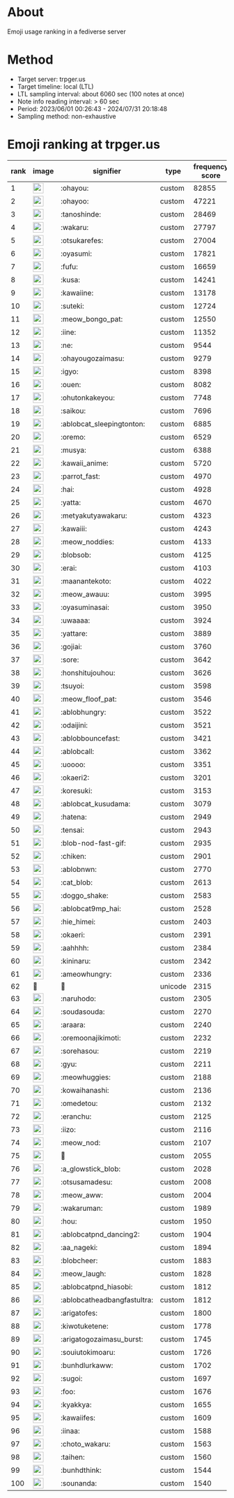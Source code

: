 # About
Emoji usage ranking in a fediverse server

# Method
- Target server: trpger.us
- Target timeline: local (LTL)
- LTL sampling interval: about 6060 sec (100 notes at once)
- Note info reading interval: > 60 sec
- Period: 2023/06/01 00:26:43 - 2024/07/31 20:18:48 
- Sampling method: non-exhaustive

# Emoji ranking at trpger.us

|rank|image|signifier|type|frequency score|
|----|----|----|----|----|
|1|<img height="24" src="https://trpger.us/emoji/ohayou.webp">|:ohayou:|custom|82855|
|2|<img height="24" src="https://trpger.us/emoji/ohayoo.webp">|:ohayoo:|custom|47221|
|3|<img height="24" src="https://trpger.us/emoji/tanoshinde.webp">|:tanoshinde:|custom|28469|
|4|<img height="24" src="https://trpger.us/emoji/wakaru.webp">|:wakaru:|custom|27797|
|5|<img height="24" src="https://trpger.us/emoji/otsukarefes.webp">|:otsukarefes:|custom|27004|
|6|<img height="24" src="https://trpger.us/emoji/oyasumi.webp">|:oyasumi:|custom|17821|
|7|<img height="24" src="https://trpger.us/emoji/fufu.webp">|:fufu:|custom|16659|
|8|<img height="24" src="https://trpger.us/emoji/kusa.webp">|:kusa:|custom|14241|
|9|<img height="24" src="https://trpger.us/emoji/kawaiine.webp">|:kawaiine:|custom|13178|
|10|<img height="24" src="https://trpger.us/emoji/suteki.webp">|:suteki:|custom|12724|
|11|<img height="24" src="https://trpger.us/emoji/meow_bongo_pat.webp">|:meow_bongo_pat:|custom|12550|
|12|<img height="24" src="https://trpger.us/emoji/iine.webp">|:iine:|custom|11352|
|13|<img height="24" src="https://trpger.us/emoji/ne.webp">|:ne:|custom|9544|
|14|<img height="24" src="https://trpger.us/emoji/ohayougozaimasu.webp">|:ohayougozaimasu:|custom|9279|
|15|<img height="24" src="https://trpger.us/emoji/igyo.webp">|:igyo:|custom|8398|
|16|<img height="24" src="https://trpger.us/emoji/ouen.webp">|:ouen:|custom|8082|
|17|<img height="24" src="https://trpger.us/emoji/ohutonkakeyou.webp">|:ohutonkakeyou:|custom|7748|
|18|<img height="24" src="https://trpger.us/emoji/saikou.webp">|:saikou:|custom|7696|
|19|<img height="24" src="https://trpger.us/emoji/ablobcat_sleepingtonton.webp">|:ablobcat_sleepingtonton:|custom|6885|
|20|<img height="24" src="https://trpger.us/emoji/oremo.webp">|:oremo:|custom|6529|
|21|<img height="24" src="https://trpger.us/emoji/musya.webp">|:musya:|custom|6388|
|22|<img height="24" src="https://trpger.us/emoji/kawaii_anime.webp">|:kawaii_anime:|custom|5720|
|23|<img height="24" src="https://trpger.us/emoji/parrot_fast.webp">|:parrot_fast:|custom|4970|
|24|<img height="24" src="https://trpger.us/emoji/hai.webp">|:hai:|custom|4928|
|25|<img height="24" src="https://trpger.us/emoji/yatta.webp">|:yatta:|custom|4670|
|26|<img height="24" src="https://trpger.us/emoji/metyakutyawakaru.webp">|:metyakutyawakaru:|custom|4323|
|27|<img height="24" src="https://trpger.us/emoji/kawaiii.webp">|:kawaiii:|custom|4243|
|28|<img height="24" src="https://trpger.us/emoji/meow_noddies.webp">|:meow_noddies:|custom|4133|
|29|<img height="24" src="https://trpger.us/emoji/blobsob.webp">|:blobsob:|custom|4125|
|30|<img height="24" src="https://trpger.us/emoji/erai.webp">|:erai:|custom|4103|
|31|<img height="24" src="https://trpger.us/emoji/maanantekoto.webp">|:maanantekoto:|custom|4022|
|32|<img height="24" src="https://trpger.us/emoji/meow_awauu.webp">|:meow_awauu:|custom|3995|
|33|<img height="24" src="https://trpger.us/emoji/oyasuminasai.webp">|:oyasuminasai:|custom|3950|
|34|<img height="24" src="https://trpger.us/emoji/uwaaaa.webp">|:uwaaaa:|custom|3924|
|35|<img height="24" src="https://trpger.us/emoji/yattare.webp">|:yattare:|custom|3889|
|36|<img height="24" src="https://trpger.us/emoji/gojiai.webp">|:gojiai:|custom|3760|
|37|<img height="24" src="https://trpger.us/emoji/sore.webp">|:sore:|custom|3642|
|38|<img height="24" src="https://trpger.us/emoji/honshitujouhou.webp">|:honshitujouhou:|custom|3626|
|39|<img height="24" src="https://trpger.us/emoji/tsuyoi.webp">|:tsuyoi:|custom|3598|
|40|<img height="24" src="https://trpger.us/emoji/meow_floof_pat.webp">|:meow_floof_pat:|custom|3546|
|41|<img height="24" src="https://trpger.us/emoji/ablobhungry.webp">|:ablobhungry:|custom|3522|
|42|<img height="24" src="https://trpger.us/emoji/odaijini.webp">|:odaijini:|custom|3521|
|43|<img height="24" src="https://trpger.us/emoji/ablobbouncefast.webp">|:ablobbouncefast:|custom|3421|
|44|<img height="24" src="https://trpger.us/emoji/ablobcall.webp">|:ablobcall:|custom|3362|
|45|<img height="24" src="https://trpger.us/emoji/uoooo.webp">|:uoooo:|custom|3351|
|46|<img height="24" src="https://trpger.us/emoji/okaeri2.webp">|:okaeri2:|custom|3201|
|47|<img height="24" src="https://trpger.us/emoji/koresuki.webp">|:koresuki:|custom|3153|
|48|<img height="24" src="https://trpger.us/emoji/ablobcat_kusudama.webp">|:ablobcat_kusudama:|custom|3079|
|49|<img height="24" src="https://trpger.us/emoji/hatena.webp">|:hatena:|custom|2949|
|50|<img height="24" src="https://trpger.us/emoji/tensai.webp">|:tensai:|custom|2943|
|51|<img height="24" src="https://trpger.us/emoji/blob-nod-fast-gif.webp">|:blob-nod-fast-gif:|custom|2935|
|52|<img height="24" src="https://trpger.us/emoji/chiken.webp">|:chiken:|custom|2901|
|53|<img height="24" src="https://trpger.us/emoji/ablobnwn.webp">|:ablobnwn:|custom|2770|
|54|<img height="24" src="https://trpger.us/emoji/cat_blob.webp">|:cat_blob:|custom|2613|
|55|<img height="24" src="https://trpger.us/emoji/doggo_shake.webp">|:doggo_shake:|custom|2583|
|56|<img height="24" src="https://trpger.us/emoji/ablobcat9mp_hai.webp">|:ablobcat9mp_hai:|custom|2528|
|57|<img height="24" src="https://trpger.us/emoji/hie_himei.webp">|:hie_himei:|custom|2403|
|58|<img height="24" src="https://trpger.us/emoji/okaeri.webp">|:okaeri:|custom|2391|
|59|<img height="24" src="https://trpger.us/emoji/aahhhh.webp">|:aahhhh:|custom|2384|
|60|<img height="24" src="https://trpger.us/emoji/kininaru.webp">|:kininaru:|custom|2342|
|61|<img height="24" src="https://trpger.us/emoji/ameowhungry.webp">|:ameowhungry:|custom|2336|
|62|🍮|🍮|unicode|2315|
|63|<img height="24" src="https://trpger.us/emoji/naruhodo.webp">|:naruhodo:|custom|2305|
|64|<img height="24" src="https://trpger.us/emoji/soudasouda.webp">|:soudasouda:|custom|2270|
|65|<img height="24" src="https://trpger.us/emoji/araara.webp">|:araara:|custom|2240|
|66|<img height="24" src="https://trpger.us/emoji/oremoonajikimoti.webp">|:oremoonajikimoti:|custom|2232|
|67|<img height="24" src="https://trpger.us/emoji/sorehasou.webp">|:sorehasou:|custom|2219|
|68|<img height="24" src="https://trpger.us/emoji/gyu.webp">|:gyu:|custom|2211|
|69|<img height="24" src="https://trpger.us/emoji/meowhuggies.webp">|:meowhuggies:|custom|2188|
|70|<img height="24" src="https://trpger.us/emoji/kowaihanashi.webp">|:kowaihanashi:|custom|2136|
|71|<img height="24" src="https://trpger.us/emoji/omedetou.webp">|:omedetou:|custom|2132|
|72|<img height="24" src="https://trpger.us/emoji/eranchu.webp">|:eranchu:|custom|2125|
|73|<img height="24" src="https://trpger.us/emoji/iizo.webp">|:iizo:|custom|2116|
|74|<img height="24" src="https://trpger.us/emoji/meow_nod.webp">|:meow_nod:|custom|2107|
|75|<img height="24" src="https://trpger.us/emoji/birthday.webp">|:birthday:|custom|2055|
|76|<img height="24" src="https://trpger.us/emoji/a_glowstick_blob.webp">|:a_glowstick_blob:|custom|2028|
|77|<img height="24" src="https://trpger.us/emoji/otsusamadesu.webp">|:otsusamadesu:|custom|2008|
|78|<img height="24" src="https://trpger.us/emoji/meow_aww.webp">|:meow_aww:|custom|2004|
|79|<img height="24" src="https://trpger.us/emoji/wakaruman.webp">|:wakaruman:|custom|1989|
|80|<img height="24" src="https://trpger.us/emoji/hou.webp">|:hou:|custom|1950|
|81|<img height="24" src="https://trpger.us/emoji/ablobcatpnd_dancing2.webp">|:ablobcatpnd_dancing2:|custom|1904|
|82|<img height="24" src="https://trpger.us/emoji/aa_nageki.webp">|:aa_nageki:|custom|1894|
|83|<img height="24" src="https://trpger.us/emoji/blobcheer.webp">|:blobcheer:|custom|1883|
|84|<img height="24" src="https://trpger.us/emoji/meow_laugh.webp">|:meow_laugh:|custom|1828|
|85|<img height="24" src="https://trpger.us/emoji/ablobcatpnd_hiasobi.webp">|:ablobcatpnd_hiasobi:|custom|1812|
|86|<img height="24" src="https://trpger.us/emoji/ablobcatheadbangfastultra.webp">|:ablobcatheadbangfastultra:|custom|1812|
|87|<img height="24" src="https://trpger.us/emoji/arigatofes.webp">|:arigatofes:|custom|1800|
|88|<img height="24" src="https://trpger.us/emoji/kiwotuketene.webp">|:kiwotuketene:|custom|1778|
|89|<img height="24" src="https://trpger.us/emoji/arigatogozaimasu_burst.webp">|:arigatogozaimasu_burst:|custom|1745|
|90|<img height="24" src="https://trpger.us/emoji/souiutokimoaru.webp">|:souiutokimoaru:|custom|1726|
|91|<img height="24" src="https://trpger.us/emoji/bunhdlurkaww.webp">|:bunhdlurkaww:|custom|1702|
|92|<img height="24" src="https://trpger.us/emoji/sugoi.webp">|:sugoi:|custom|1697|
|93|<img height="24" src="https://trpger.us/emoji/foo.webp">|:foo:|custom|1676|
|94|<img height="24" src="https://trpger.us/emoji/kyakkya.webp">|:kyakkya:|custom|1655|
|95|<img height="24" src="https://trpger.us/emoji/kawaiifes.webp">|:kawaiifes:|custom|1609|
|96|<img height="24" src="https://trpger.us/emoji/iinaa.webp">|:iinaa:|custom|1588|
|97|<img height="24" src="https://trpger.us/emoji/choto_wakaru.webp">|:choto_wakaru:|custom|1563|
|98|<img height="24" src="https://trpger.us/emoji/taihen.webp">|:taihen:|custom|1560|
|99|<img height="24" src="https://trpger.us/emoji/bunhdthink.webp">|:bunhdthink:|custom|1544|
|100|<img height="24" src="https://trpger.us/emoji/sounanda.webp">|:sounanda:|custom|1540|
